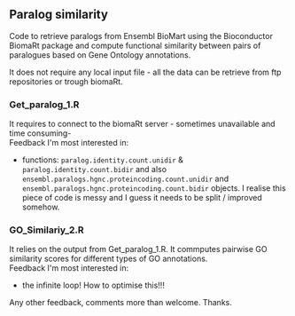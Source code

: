 ## Paralog similarity

Code to retrieve paralogs from Ensembl BioMart using the Bioconductor BiomaRt package
and compute functional similarity between pairs of paralogues based on Gene Ontology
annotations.

It does not require any local input file - all the data can be retrieve from
ftp repositories or trough biomaRt.

### Get_paralog_1.R

It requires to connect to the biomaRt server - sometimes unavailable and time consuming-  
Feedback I'm most interested in:

* functions: `paralog.identity.count.unidir` & `paralog.identity.count.bidir` and 
also `ensembl.paralogs.hgnc.proteincoding.count.unidir` and 
`ensembl.paralogs.hgnc.proteincoding.count.bidir` objects. I realise this piece
of code is messy and I guess it needs to be split / improved somehow.

### GO_Similariy_2.R

It relies on the output from  Get_paralog_1.R. It commputes pairwise GO similarity scores
for different types of GO annotations.  
Feedback I'm most interested in:
* the infinite loop! How to optimise this!!!

Any other feedback, comments more than welcome. Thanks.

